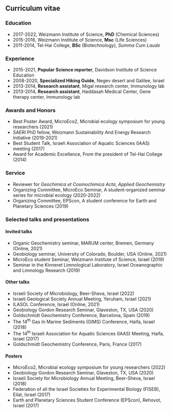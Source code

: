 ## Curriculum vitae

### Education
- 2017-2022, Weizmann Institute of Science, **PhD** (Chemical Sciences)
- 2015-2016, Weizmann Institute of Science, **Msc** (Life Sciences)
- 2011-2014, Tel-Hai College, **BSc** (Biotechnology), *Summa Cum Laude*

### Experience
- 2015-2021, **Popular Science reporter**, Davidson Institute of Science Education
- 2008-2020, **Specialized Hiking Guide**, Negev desert and Galilee, Israel
- 2013-2014, **Research assistant**, Migal research center, Immunology lab
- 2013-2014, **Research assistant**, Haddasah Medical Center, Gene therapy center, Immunology lab

### Awards and Honors
- Best Poster Award, MicroEco2, Microbial ecology symposium for young researchers (2021)
- SAERI PhD fellow, Weizmann Sustainability And Energy Research Initiative (2019-2021)
- Best Student Talk, Israeli Association of Aquatic Sciences (IAAS) meeting (2017)
- Award for Academic Excellence, From the president of Tel-Hai College (2014)

### Service
- Reviewer for *Geochimica et Cosmochimica Acta*, *Applied Geochemistry*
- Organizing Committee, MicroEco Seminar, A student-organized seminar series for microbial ecology (2020-2022)
- Organizing Committee, EPScon, A student conference for Earth and Planetary Sciences (2019)

### Selected talks and presentations

#### Invited talks
- Organic Geochemistry seminar, MARUM center, Bremen, Germany (Online, 2021) 
- Geobiology seminar, University of Colorado, Boulder, USA (Online, 2021)
- MicroEco student Seminar, Weizmann Institute of Science, Israel (2019)
- Seminar in the Kinneret Limnological Laboratory, Israel Oceanographic and Limnology Research (2019)

#### Other talks
- Israeli Society of Microbiology, Beer-Sheva, Israel (2022)
- Israeli Geological Society Annual Meeting, Yeruham, Israel (2021)
- ILASOL Conference, Israel (Online, 2021)
- Geobiology Gordon Research Seminar, Glaveston, TX, USA (2020)
- Goldschmidt Geochemistry Conference, Barcelona, Spain (2019)
- The 14<sup>th</sup> Gas In Marine Sediments (GIMS) Conference, Haifa, Israel (2018)
- The 14<sup>th</sup> Israeli Association for Aquatic Sciences (IAAS) Meeting, Haifa, Israel (2017) 
- Goldschmidt Geochemistry Conference, Paris, France (2017)

#### Posters
- MicroEco2, Microbial ecology symposium for young researchers (2022)
- Geobiology Gordon Research Seminar, Glaveston, TX, USA (2020)
- Israeli Society for Microbiology Annual Meeting, Beer-Sheva, Israel (2018)
- Federation of all the Israel Societies for Experimental Biology (FISEB), Eilat, Israel (2017)
- Earth and Planetary Sciences Student Conference (EPScon), Rehovot, Israel (2017)

